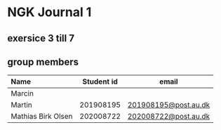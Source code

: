 # NGK Journal 1
## exersice 3 till 7

## group members 
| Name               | Student id |        email         |
| :----------------- | :--------: | :------------------: |
| Marcin             |            |                      |
| Martin             | 201908195  | 201908195@post.au.dk |
| Mathias Birk Olsen | 202008722  | 202008722@post.au.dk |


